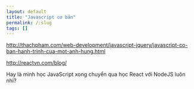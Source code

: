 ```yaml
---
layout: default
title: "Javascript cơ bản"
permalink: /:slug
tags: []
---
```


http://thachpham.com/web-development/javascript-jquery/javascript-co-ban-hanh-trinh-cua-mot-anh-hung.html

http://reactvn.com/blog/

Hay là mình học JavaScript xong chuyển qua học React với NodeJS luôn nhỉ?
